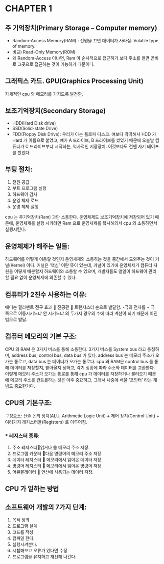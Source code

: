# CHAPTER 1

## 주 기억장치(Primary Storage – Computer memory)
* Random-Access Memory(RAM) : 전원을 끄면 데이터가 사라짐. Volatile type of memory. 
* 비교) Read-Only Memory(ROM)
* 왜 Random-Access 이냐면, Ram 이 순차적으로 접근하기 보다 주소를 알면 곧바로 그곳으로 접근하는 것이 가능하기 때문이다.

## 그래픽스 카드. GPU(Graphics Processing Unit) 
자체적인 cpu 와 메모리를 가지도록 발전함.

## 보조기억장치(Secondary Storage) 
* HDD(Hard Disk drive) 
* SSD(Solid-state Drive)
* FDD(Floppy Disk Drive): 우리가 아는 플로피 디스크. 얘보다 딱딱해서 HDD 가 Hard 가 이름으로 붙었고, 얘가 A 드라이브, B 드라이브를 썼었기 때문에 오늘날 컴퓨터가 C 드라이브부터 시작하는, 역사적인 저장장치. 이것보다도 전엔 자기 테이프를 썼었다.

## 부팅 절차:
1. 전원 공급 
1. 부트 프로그램 실행 
1. 하드웨어 검사 
1. 운영 체제 로드 
1. 운영 체제 실행

cpu 는 주기억장치(Ram) 과만 소통한다. 운영체제도 보조기억장치에 저장되어 있기 때문에, 운영체제를 실행 시키려면 Ram 으로 운영체제를 복사해와서 cpu 와 소통하면서 실행시킨다.

## 운영체제가 해주는 일들:
하드웨어를 어떻게 이용할 것인지 운영체제와 소통하는 것을 중간에서 도와주는 것이 커널(Kernel) 이다. 커널은 ‘핵심’ 이란 뜻이 있는데, 커널이 있기에 운영체제가 컴퓨터 자원을 어떻게 배분할지 하드웨어와 소통할 수 있으며, 개발자들도 일일이 하드웨어 관리할 필요 없이 운영체제에 의존할 수 있다.

## 컴퓨터가 2진수 사용하는 이유:
에디슨 필라멘트 전구 효과  진공관  트랜지스터 순으로 발달함. -극의 전자를 + 극 쪽으로 이동시키느냐 안 시키느냐 의 두가지 경우의 수에 따라 계산이 되기 때문에 이진법으로 발달. 

## 컴퓨터 메모리의 기본 구조:
CPU 와 RAM 은 3가지 버스를 통해 소통한다. 3가지 버스를 System bus 라고 통칭하며, address bus, control bus, data bus 가 있다. address bus 는 메모리 주소가 오가는 통로고, data bus 는 데이터가 오가는 통로다. cpu 와 RAM은 control bus 를 통해 데이터를 저장할지, 받아올지 정하고, 각기 상황에 따라 주소와 데이터를 교환한다. 이렇게 메모리 주소가 오가는 통로를 통해 cpu 가 데이터를 저장하거나 불러오기 때문에 메모리 주소를 컨트롤하는 것은 아주 중요하고, 그래서 나중에 배울 ‘포인터’ 라는 개념도 중요한거다.

## CPU의 기본구조:
구성요소: 산술 논리 장치(ALU, Arithmetic Logic Unit) + 제어 장치(Control Unit) + 여러가지 레지스터들(Registers) 로 이루어짐. 

### * 레지스터 종류: 
1. 주소 레지스터읽거나 쓸 메모리 주소 저장. 
2. 프로그램 카운터 다음 명령어의 메모리 주소 저장 
3. 데이터 레지스터  메모리에서 읽어온 데이터 저장 
4. 명령어 레지스터  메모리에서 읽어온 명령어 저장 
5. 어큐뮬레이터  연산에 사용되는 데이터 저장.

## CPU 가 일하는 방법
	
## 소프트웨어 개발의 7가지 단계:
1. 목적 정의
2. 프로그램 설계
3. 코드를 작성
4. 컴파일 한다.
5. 실행시켜본다.
6. 시험해보고 오류가 있다면 수정
7. 프로그램을 유지하고 개선해 나간다.
	
